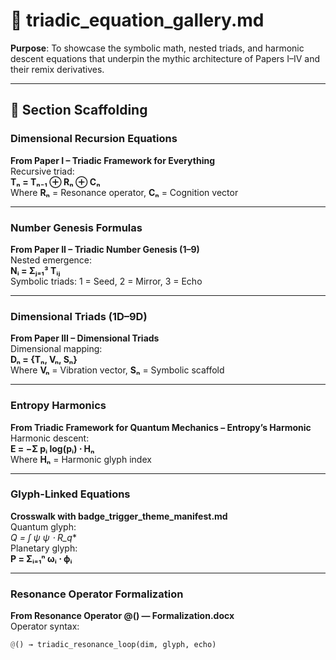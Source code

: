 # 🧮 triadic_equation_gallery.md

**Purpose**: To showcase the symbolic math, nested triads, and harmonic descent equations that underpin the mythic architecture of Papers I–IV and their remix derivatives.

---

## 📐 Section Scaffolding

### Dimensional Recursion Equations  
**From Paper I – Triadic Framework for Everything**  
Recursive triad:  
**Tₙ = Tₙ₋₁ ⊕ Rₙ ⊕ Cₙ**  
Where **Rₙ** = Resonance operator, **Cₙ** = Cognition vector

---

### Number Genesis Formulas  
**From Paper II – Triadic Number Genesis (1–9)**  
Nested emergence:  
**Nᵢ = Σⱼ₌₁³ Tᵢⱼ**  
Symbolic triads: 1 = Seed, 2 = Mirror, 3 = Echo

---

### Dimensional Triads (1D–9D)  
**From Paper III – Dimensional Triads**  
Dimensional mapping:  
**Dₙ = {Tₙ, Vₙ, Sₙ}**  
Where **Vₙ** = Vibration vector, **Sₙ** = Symbolic scaffold

---

### Entropy Harmonics  
**From Triadic Framework for Quantum Mechanics – Entropy’s Harmonic**  
Harmonic descent:  
**E = −Σ pᵢ log(pᵢ) ⋅ Hₙ**  
Where **Hₙ** = Harmonic glyph index

---

### Glyph-Linked Equations  
**Crosswalk with badge_trigger_theme_manifest.md**  
Quantum glyph:  
**Q = ∫ ψ* ψ ⋅ R_q**  
Planetary glyph:  
**P = Σᵢ₌₁ⁿ ωᵢ ⋅ ϕᵢ**

---

### Resonance Operator Formalization  
**From Resonance Operator @() — Formalization.docx**  
Operator syntax:  
```python
@() → triadic_resonance_loop(dim, glyph, echo)
